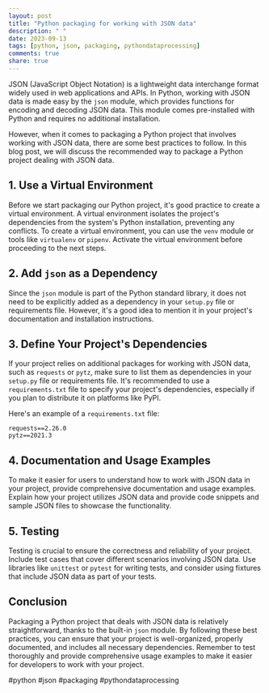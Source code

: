 ```yaml
---
layout: post
title: "Python packaging for working with JSON data"
description: " "
date: 2023-09-13
tags: [python, json, packaging, pythondataprocessing]
comments: true
share: true
---
```


JSON (JavaScript Object Notation) is a lightweight data interchange format widely used in web applications and APIs. In Python, working with JSON data is made easy by the `json` module, which provides functions for encoding and decoding JSON data. This module comes pre-installed with Python and requires no additional installation.

However, when it comes to packaging a Python project that involves working with JSON data, there are some best practices to follow. In this blog post, we will discuss the recommended way to package a Python project dealing with JSON data.

## 1. Use a Virtual Environment

Before we start packaging our Python project, it's good practice to create a virtual environment. A virtual environment isolates the project's dependencies from the system's Python installation, preventing any conflicts. To create a virtual environment, you can use the `venv` module or tools like `virtualenv` or `pipenv`. Activate the virtual environment before proceeding to the next steps.

## 2. Add `json` as a Dependency

Since the `json` module is part of the Python standard library, it does not need to be explicitly added as a dependency in your `setup.py` file or requirements file. However, it's a good idea to mention it in your project's documentation and installation instructions.

## 3. Define Your Project's Dependencies

If your project relies on additional packages for working with JSON data, such as `requests` or `pytz`, make sure to list them as dependencies in your `setup.py` file or requirements file. It's recommended to use a `requirements.txt` file to specify your project's dependencies, especially if you plan to distribute it on platforms like PyPI.

Here's an example of a `requirements.txt` file:

```plaintext
requests==2.26.0
pytz==2021.3
```

## 4. Documentation and Usage Examples

To make it easier for users to understand how to work with JSON data in your project, provide comprehensive documentation and usage examples. Explain how your project utilizes JSON data and provide code snippets and sample JSON files to showcase the functionality.

## 5. Testing

Testing is crucial to ensure the correctness and reliability of your project. Include test cases that cover different scenarios involving JSON data. Use libraries like `unittest` or `pytest` for writing tests, and consider using fixtures that include JSON data as part of your tests.

## Conclusion

Packaging a Python project that deals with JSON data is relatively straightforward, thanks to the built-in `json` module. By following these best practices, you can ensure that your project is well-organized, properly documented, and includes all necessary dependencies. Remember to test thoroughly and provide comprehensive usage examples to make it easier for developers to work with your project.

#python #json #packaging #pythondataprocessing